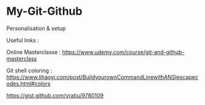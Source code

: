 # My-Git-Github
Personalisation &amp; setup

Useful links :

Online Masterclasse :
https://www.udemy.com/course/git-and-github-masterclass

Git shell coloring  :
https://www.lihaoyi.com/post/BuildyourownCommandLinewithANSIescapecodes.html#colors

https://gist.github.com/vratiu/9780109
